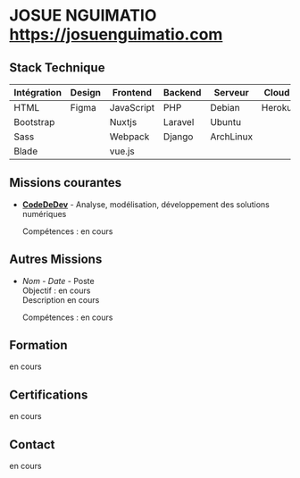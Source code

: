 # JOSUE NGUIMATIO  https://josuenguimatio.com
  
## Stack Technique  


  
|Intégration |Design      |Frontend          |Backend    |Serveur    |Cloud        |Déploiement   |     
|--          |--          |--                |--         |--         |--           |--            |  
|HTML        |Figma       |JavaScript        |PHP        |Debian     |Heroku       |Docker   
|Bootstrap   |                |Nuxtjs            |Laravel    |Ubuntu                                |  
|Sass        |                |Webpack           |Django     |ArchLinux                             | 
|Blade       |                |vue.js 
  
## Missions courantes  
  
- **[CodeDeDev][1]** - Analyse, modélisation, développement des solutions numériques 
    
  Compétences : en cours  
  
## Autres Missions
   
- *Nom* - _Date_ - Poste  
  Objectif : en cours  
  Description en cours  
    
  Compétences : en cours  
  
## Formation  

en cours
  
## Certifications

en cours

## Contact

en cours  

[1]: https://josuenguimatio.com
